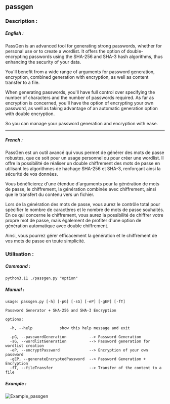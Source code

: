 ## passgen

### Description :

##### English :


PassGen is an advanced tool for generating strong passwords, whether for personal use or to create a wordlist. It offers the option of double-encrypting passwords using the SHA-256 and SHA-3 hash algorithms, thus enhancing the security of your data.

You'll benefit from a wide range of arguments for password generation, encryption, combined generation with encryption, as well as content transfer to a file.

When generating passwords, you'll have full control over specifying the number of characters and the number of passwords required. As far as encryption is concerned, you'll have the option of encrypting your own password, as well as
taking advantage of an automatic generation option with double encryption.

So you can manage your password generation and encryption with ease.


--------------------------------------------------------------------------------------------------------------------------------------------------------------------

##### French :


PassGen est un outil avancé qui vous permet de générer des mots de passe robustes, que ce soit pour un usage personnel ou pour créer une wordlist. Il offre la possibilité de réaliser un double chiffrement des mots de passe en utilisant les algorithmes de hachage SHA-256 et SHA-3, renforçant ainsi la sécurité de vos données.

Vous bénéficierez d'une étendue d'arguments pour la génération de mots de passe, le chiffrement, la génération combinée avec chiffrement, ainsi que le transfert du contenu vers un fichier.

Lors de la génération des mots de passe, vous aurez le contrôle total pour spécifier le nombre de caractères et le nombre de mots de passe souhaités. En ce qui concerne le chiffrement, vous aurez la possibilité de chiffrer votre propre mot de passe, mais également de profiter d'une option de génération automatique avec double chiffrement.

Ainsi, vous pourrez gérer efficacement la génération et le chiffrement de vos mots de passe en toute simplicité.


### Utilisation :

##### Command :

````python3.11 ./passgen.py "option"````

##### Manual :

````
usage: passgen.py [-h] [-pG] [-sG] [-eP] [-gEP] [-fT]

Password Generator + SHA-256 and SHA-3 Encryption

options:

  -h, --help            show this help message and exit
  
  -pG, --passwordGeneration          --> Password Generation
  -sG, --wordlistGeneration          --> Password generation for wordlist creation
  -eP, --encryptPassword             --> Encryption of your own password
  -gEP, --generateEncryptedPassword  --> Password Generation + Encryption
  -fT, --fileTransfer                --> Transfer of the content to a file
````

##### Example :

![Example_passgen](https://github.com/C3LP86/passgen/assets/128266832/f20e2a6e-d5af-4d93-bc15-ff3ad6655b7a)










